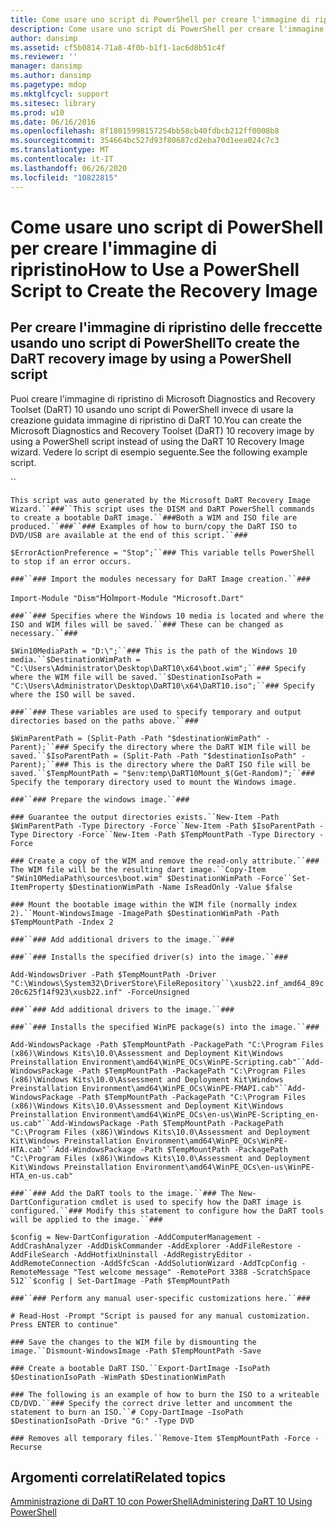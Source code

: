 ```yaml
---
title: Come usare uno script di PowerShell per creare l'immagine di ripristino
description: Come usare uno script di PowerShell per creare l'immagine di ripristino
author: dansimp
ms.assetid: cf5b0814-71a8-4f0b-b1f1-1ac6d8b51c4f
ms.reviewer: ''
manager: dansimp
ms.author: dansimp
ms.pagetype: mdop
ms.mktglfcycl: support
ms.sitesec: library
ms.prod: w10
ms.date: 06/16/2016
ms.openlocfilehash: 8f18015998157254bb58cb40fdbcb212ff0008b8
ms.sourcegitcommit: 354664bc527d93f80687cd2eba70d1eea024c7c3
ms.translationtype: MT
ms.contentlocale: it-IT
ms.lasthandoff: 06/26/2020
ms.locfileid: "10822815"
---
```

# <span data-ttu-id="93b08-103">Come usare uno script di PowerShell per creare l'immagine di ripristino</span><span class="sxs-lookup"><span data-stu-id="93b08-103">How to Use a PowerShell Script to Create the Recovery Image</span></span>


## <a href="" id="bkmk-create-image-use-script"></a><span data-ttu-id="93b08-104">Per creare l'immagine di ripristino delle freccette usando uno script di PowerShell</span><span class="sxs-lookup"><span data-stu-id="93b08-104">To create the DaRT recovery image by using a PowerShell script</span></span>


<span data-ttu-id="93b08-105">Puoi creare l'immagine di ripristino di Microsoft Diagnostics and Recovery Toolset (DaRT) 10 usando uno script di PowerShell invece di usare la creazione guidata immagine di ripristino di DaRT 10.</span><span class="sxs-lookup"><span data-stu-id="93b08-105">You can create the Microsoft Diagnostics and Recovery Toolset (DaRT) 10 recovery image by using a PowerShell script instead of using the DaRT 10 Recovery Image wizard.</span></span> <span data-ttu-id="93b08-106">Vedere lo script di esempio seguente.</span><span class="sxs-lookup"><span data-stu-id="93b08-106">See the following example script.</span></span>

``

`This script was auto generated by the Microsoft DaRT Recovery Image Wizard.``###``This script uses the DISM and DaRT PowerShell commands to create a bootable DaRT image.``###Both a WIM and ISO file are produced.``###``### Examples of how to burn/copy the DaRT ISO to DVD/USB are available at the end of this script.``###`

`$ErrorActionPreference = "Stop";``### This variable tells PowerShell to stop if an error occurs.`

`###``### Import the modules necessary for DaRT Image creation.``###`

`Import-Module "Dism"`<span data-ttu-id="93b08-107">Ho</span><span class="sxs-lookup"><span data-stu-id="93b08-107">I</span></span>`mport-Module "Microsoft.Dart"`

`###``### Specifies where the Windows 10 media is located and where the ISO and WIM files will be saved.``### These can be changed as necessary.``###`

`$Win10MediaPath = "D:\";``### This is the path of the Windows 10 media.``$DestinationWimPath = "C:\Users\Administrator\Desktop\DaRT10\x64\boot.wim";``### Specify where the WIM file will be saved.``$DestinationIsoPath = "C:\Users\Administrator\Desktop\DaRT10\x64\DaRT10.iso";``### Specify where the ISO will be saved.`

`###``### These variables are used to specify temporary and output directories based on the paths above.``###`

`$WimParentPath = (Split-Path -Path "$destinationWimPath" -Parent);``### Specify the directory where the DaRT WIM file will be saved.``$IsoParentPath = (Split-Path -Path "$destinationIsoPath" -Parent);``### This is the directory where the DaRT ISO file will be saved.``$TempMountPath = "$env:temp\DaRT10Mount_$(Get-Random)";``### Specify the temporary directory used to mount the Windows image.`

`###``### Prepare the windows image.``###`

`### Guarantee the output directories exists.``New-Item -Path $WimParentPath -Type Directory -Force``New-Item -Path $IsoParentPath -Type Directory -Force``New-Item -Path $TempMountPath -Type Directory -Force`

`### Create a copy of the WIM and remove the read-only attribute.``### The WIM file will be the resulting dart image.``Copy-Item "$Win10MediaPath\sources\boot.wim" $DestinationWimPath -Force``Set-ItemProperty $DestinationWimPath -Name IsReadOnly -Value $false`

`### Mount the bootable image within the WIM file (normally index 2).``Mount-WindowsImage -ImagePath $DestinationWimPath -Path $TempMountPath -Index 2`

`###``### Add additional drivers to the image.``###`

`###``### Installs the specified driver(s) into the image.``###`

`Add-WindowsDriver -Path $TempMountPath -Driver "C:\Windows\System32\DriverStore\FileRepository``\xusb22.inf_amd64_89c20c625f14f923\xusb22.inf" -ForceUnsigned`

`###``### Add additional drivers to the image.``###`

`###``### Installs the specified WinPE package(s) into the image.``###`

`Add-WindowsPackage -Path $TempMountPath -PackagePath "C:\Program Files (x86)\Windows Kits\10.0\Assessment and Deployment Kit\Windows Preinstallation Environment\amd64\WinPE_OCs\WinPE-Scripting.cab"``Add-WindowsPackage -Path $TempMountPath -PackagePath "C:\Program Files (x86)\Windows Kits\10.0\Assessment and Deployment Kit\Windows Preinstallation Environment\amd64\WinPE_OCs\WinPE-FMAPI.cab"``Add-WindowsPackage -Path $TempMountPath -PackagePath "C:\Program Files (x86)\Windows Kits\10.0\Assessment and Deployment Kit\Windows Preinstallation Environment\amd64\WinPE_OCs\en-us\WinPE-Scripting_en-us.cab"``Add-WindowsPackage -Path $TempMountPath -PackagePath "C:\Program Files (x86)\Windows Kits\10.0\Assessment and Deployment Kit\Windows Preinstallation Environment\amd64\WinPE_OCs\WinPE-HTA.cab"``Add-WindowsPackage -Path $TempMountPath -PackagePath "C:\Program Files (x86)\Windows Kits\10.0\Assessment and Deployment Kit\Windows Preinstallation Environment\amd64\WinPE_OCs\en-us\WinPE-HTA_en-us.cab"`

`###``### Add the DaRT tools to the image.``### The New-DartConfiguration cmdlet is used to specify how the DaRT image is configured.``### Modify this statement to configure how the DaRT tools will be applied to the image.``###`

`$config = New-DartConfiguration -AddComputerManagement -AddCrashAnalyzer -AddDiskCommander -AddExplorer -AddFileRestore -AddFileSearch -AddHotfixUninstall -AddRegistryEditor -AddRemoteConnection -AddSfcScan -AddSolutionWizard -AddTcpConfig -RemoteMessage "Test welcome message" -RemotePort 3388 -ScratchSpace 512``$config | Set-DartImage -Path $TempMountPath`

`###``### Perform any manual user-specific customizations here.``###`

`# Read-Host -Prompt "Script is paused for any manual customization. Press ENTER to continue"`

`### Save the changes to the WIM file by dismounting the image.``Dismount-WindowsImage -Path $TempMountPath -Save`

`### Create a bootable DaRT ISO.``Export-DartImage -IsoPath $DestinationIsoPath -WimPath $DestinationWimPath`

`### The following is an example of how to burn the ISO to a writeable CD/DVD.``### Specify the correct drive letter and uncomment the statement to burn an ISO.``# Copy-DartImage -IsoPath $DestinationIsoPath -Drive "G:" -Type DVD`

`### Removes all temporary files.``Remove-Item $TempMountPath -Force -Recurse`

## <span data-ttu-id="93b08-108">Argomenti correlati</span><span class="sxs-lookup"><span data-stu-id="93b08-108">Related topics</span></span>


[<span data-ttu-id="93b08-109">Amministrazione di DaRT 10 con PowerShell</span><span class="sxs-lookup"><span data-stu-id="93b08-109">Administering DaRT 10 Using PowerShell</span></span>](administering-dart-10-using-powershell.md)

 

 





